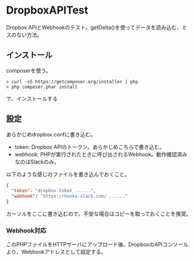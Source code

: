 # DropboxAPITest
Dropbox APIとWebhookのテスト。getDelta()を使ってデータを読み込む、ミスのない方法。

## インストール
composerを使う。

    > curl -sS https://getcomposer.org/installer | php
    > php composer.phar install

で、インストールする

## 設定
あらかじめdropbox.confに書き込む。

 * token: Dropbox APIのトークン。あらかじめこちらで書き込む。
 * webhook: PHPが実行されたときに呼び出されるWebhook。動作確認済みなのはSlackのみ。

以下のような感じのファイルを書き込んでおくこと。
```json
{
  "token": "dropbox token ......",
  "webhook": "https://hooks.slack.com/ ......"
}
```

カーソルをここに書き込むので、不安な場合はコピーを取っておくことを推奨。

### Webhook対応
このPHPファイルをHTTPサーバにアップロード後、DropboxのAPIコンソールより、Webhookアドレスとして設定する。
